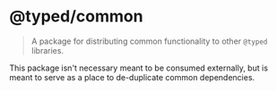 # @typed/common

> A package for distributing common functionality to other `@typed` libraries.

This package isn't necessary meant to be consumed externally, but is meant to serve 
as a place to de-duplicate common dependencies.

